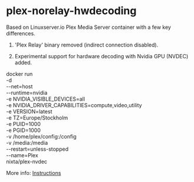# plex-norelay-hwdecoding

Based on Linuxserver.io Plex Media Server container with a few key differences.

1. 'Plex Relay' binary removed (indirect connection disabled).

2. Experimental support for hardware decoding with Nvidia GPU (NVDEC) added.


docker run \
-d \
--net=host \
--runtime=nvidia \
-e NVIDIA_VISIBLE_DEVICES=all \
-e NVIDIA_DRIVER_CAPABILITIES=compute,video,utility \
-e VERSION=latest \
-e TZ=Europe/Stockholm \
-e PUID=1000 \
-e PGID=1000 \
-v /home/plex/config:/config \
-v /media:/media \
--restart=unless-stopped \
--name=Plex \
nixta/plex-nvdec


More info:
[Instructions](https://hub.docker.com/r/linuxserver/plex/)
